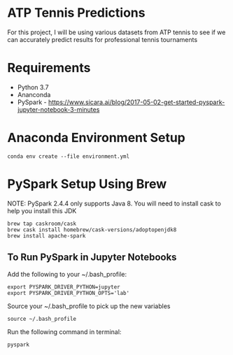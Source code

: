 # ATP Tennis Predictions

For this project, I will be using various datasets from ATP tennis to see if we can accurately predict results for professional tennis tournaments

# Requirements

* Python 3.7
* Ananconda
* PySpark - https://www.sicara.ai/blog/2017-05-02-get-started-pyspark-jupyter-notebook-3-minutes

# Anaconda Environment Setup

```
conda env create --file environment.yml
```
# PySpark Setup Using Brew

NOTE: PySpark 2.4.4 only supports Java 8. You will need to install cask to help you install this JDK

```
brew tap caskroom/cask
brew cask install homebrew/cask-versions/adoptopenjdk8
brew install apache-spark
```


## To Run PySpark in Jupyter Notebooks

Add the following to your ~/.bash_profile:
```
export PYSPARK_DRIVER_PYTHON=jupyter
export PYSPARK_DRIVER_PYTHON_OPTS='lab'
```
Source your ~/.bash_profile to pick up the new variables
```
source ~/.bash_profile
```

Run the following command in terminal:
```
pyspark
```

